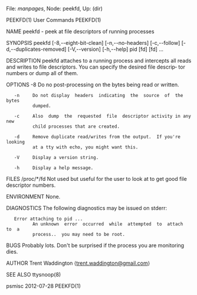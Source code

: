 File: *manpages*,  Node: peekfd,  Up: (dir)

PEEKFD(1)                        User Commands                       PEEKFD(1)



NAME
       peekfd - peek at file descriptors of running processes

SYNOPSIS
       peekfd     [-8,--eight-bit-clean]    [-n,--no-headers]    [-c,--follow]
       [-d,--duplicates-removed] [-V,--version] [-h,--help] pid [fd] [fd] ...

DESCRIPTION
       peekfd attaches to a running  process  and  intercepts  all  reads  and
       writes  to file descriptors.  You can specify the desired file descrip‐
       tor numbers or dump all of them.

OPTIONS
       -8     Do no post-processing on the bytes being read or written.

       -n     Do not display  headers  indicating  the  source  of  the  bytes
              dumped.

       -c     Also  dump  the  requested  file  descriptor activity in any new
              child processes that are created.

       -d     Remove duplicate read/writes from the output.  If you're looking
              at a tty with echo, you might want this.

       -V     Display a version string.

       -h     Display a help message.

FILES
       /proc/*/fd
              Not  used  but  useful  for the user to look at to get good file
              descriptor numbers.

ENVIRONMENT
       None.

DIAGNOSTICS
       The following diagnostics may be issued on stderr:

       Error attaching to pid ...
              An unknown  error  occurred  while  attempted  to  attach  to  a
              process..  you may need to be root.

BUGS
       Probably  lots.   Don't  be surprised if the process you are monitoring
       dies.

AUTHOR
       Trent Waddington ⟨trent.waddington@gmail.com⟩

SEE ALSO
       ttysnoop(8)



psmisc                            2012-07-28                         PEEKFD(1)
